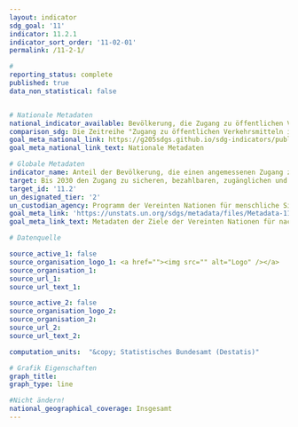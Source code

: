 ```yaml
---
layout: indicator
sdg_goal: '11'
indicator: 11.2.1
indicator_sort_order: '11-02-01'
permalink: /11-2-1/

#
reporting_status: complete
published: true
data_non_statistical: false


# Nationale Metadaten
national_indicator_available: Bevölkerung, die Zugang zu öffentlichen Verkehrsmitteln hat (innerhalb von 10 Minuten zu Fuß) <br> Bevölkerung, die Zugang zu öffentlichen Verkehrsmitteln hat (innerhalb von 500 Metern)
comparison_sdg: Die Zeitreihe "Zugang zu öffentlichen Verkehrsmitteln innerhalb von 500 Metern" entspricht der internationalen Metadatenbeschreibung. Die Zeitreihe "Zugang zu öffentlichen Verkehrsmitteln innerhalb von 10 Minuten zu Fuß zu erreichen" ist ein zusätzlicher Indikator.
goal_meta_national_link: https://g205sdgs.github.io/sdg-indicators/public/MetaDe/11.2.1.pdf
goal_meta_national_link_text: Nationale Metadaten

# Globale Metadaten
indicator_name: Anteil der Bevölkerung, die einen angemessenen Zugang zu öffentlichen Verkehrsmitteln hat, nach Geschlecht, Alter und Menschen mit Behinderungen
target: Bis 2030 den Zugang zu sicheren, bezahlbaren, zugänglichen und nachhaltigen Verkehrssystemen für alle ermöglichen und die Sicherheit im Straßenverkehr verbessern, insbesondere durch den Ausbau des öffentlichen Verkehrs, mit besonderem Augenmerk auf den Bedürfnissen von Menschen in prekären Situationen, Frauen, Kindern, Menschen mit Behinderungen und älteren Menschen
target_id: '11.2'
un_designated_tier: '2'
un_custodian_agency: Programm der Vereinten Nationen für menschliche Siedlungen (UN-Habitat)
goal_meta_link: 'https://unstats.un.org/sdgs/metadata/files/Metadata-11-02-01.pdf'
goal_meta_link_text: Metadaten der Ziele der Vereinten Nationen für nachhaltige Entwicklung

# Datenquelle

source_active_1: false
source_organisation_logo_1: <a href=""><img src="" alt="Logo" /></a>
source_organisation_1:
source_url_1:
source_url_text_1:

source_active_2: false
source_organisation_logo_2:
source_organisation_2:
source_url_2:
source_url_text_2:

computation_units:  "&copy; Statistisches Bundesamt (Destatis)"

# Grafik Eigenschaften
graph_title:
graph_type: line

#Nicht ändern!
national_geographical_coverage: Insgesamt
---
```

